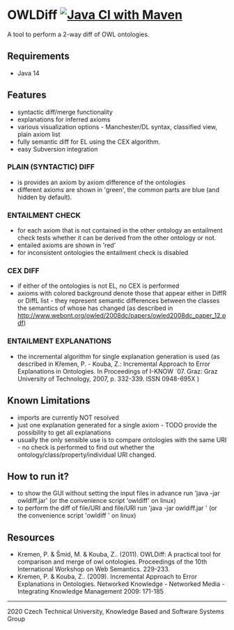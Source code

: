 # OWLDiff [![Java CI with Maven](https://github.com/psiotwo/owldiff/actions/workflows/maven.yml/badge.svg?branch=master)](https://github.com/psiotwo/owldiff/actions/workflows/maven.yml)

A tool to perform a 2-way diff of OWL ontologies.

## Requirements
- Java 14

## Features
- syntactic diff/merge functionality
- explanations for inferred axioms
- various visualization options - Manchester/DL syntax, classified view, plain axiom list
- fully semantic diff for EL using the CEX algorithm.
- easy Subversion integration
    
### PLAIN (SYNTACTIC) DIFF
- is provides an axiom by axiom difference of the ontologies
- different axioms are shown in 'green', the common parts are blue (and hidden by default).
		
### ENTAILMENT CHECK
- for each axiom that is not contained in the other ontology an entailment check tests whether it can be derived from the other ontology or not.
- entailed axioms are shown in 'red' 
- for inconsistent ontologies the entailment check is disabled

### CEX DIFF
- if either of the ontologies is not EL, no CEX is performed
- axioms with colored background denote those that appear either in DiffR or DiffL list - they represent semantic differences between the classes the semantics of whose has changed 
	  (as described in http://www.webont.org/owled/2008dc/papers/owled2008dc_paper_12.pdf)

### ENTAILMENT EXPLANATIONS
- the incremental algorithm for single explanation generation is used (as described in Křemen, P. - Kouba, Z.: Incremental Approach to Error Explanations in Ontologies. In Proceedings of I-KNOW `07. Graz: Graz University of Technology, 2007, p. 332-339. ISSN 0948-695X )

## Known Limitations
- imports are currently NOT resolved
- just one explanation generated for a single axiom - TODO provide the possibility to get all explanations
- usually the only sensible use is to compare ontologies with the same URI - no check is performed to find out whether the ontology/class/property/individual URI changed.

## How to run it?
- to show the GUI without setting the input files in advance run
			'java -jar owldiff.jar' (or the convenience script 'owldiff' on linux)
- to perform the diff of file/URI <u1> and file/URI <u2> run
			'java -jar owldiff.jar <u1> <u2>' (or the convenience script 'owldiff <u1> <u2>' on linux)

## Resources
- Kremen, P. & Šmíd, M. & Kouba, Z.. (2011). OWLDiff: A practical tool for comparison and merge of owl ontologies. Proceedings of the 10th International Workshop on Web Semantics. 229-233. 
- Kremen, P. & Kouba, Z.. (2009). Incremental Approach to Error Explanations in Ontologies. Networked Knowledge - Networked Media - Integrating Knowledge Management 2009: 171-185


* * *
2020 Czech Technical University, Knowledge Based and Software Systems Group

